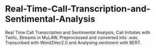 # Real-Time-Call-Transcription-and-Sentimental-Analysis
Real Time Call Transcription and Sentimental Analysis, Call Initiates with Twilio, Streams in MuLAW, Preprocessed and converted into .wav, Transcribed with Word2Vec2.0 and Analysing sentiment with BERT.
